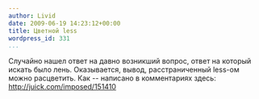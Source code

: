 ```yaml
---
author: Livid
date: 2009-06-19 14:23:12+00:00
title: Цветной less
wordpress_id: 331
...
```


Случайно нашел ответ на давно возникший вопрос, ответ на который искать
было лень.
Оказывается, вывод, расстраниченный less-ом можно расцветить. Как --
написано в комментариях здесь: http://juick.com/imposed/151410
